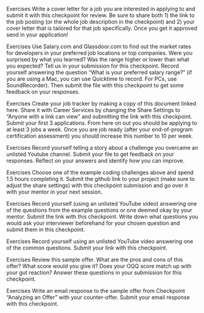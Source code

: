 Exercises
Write a cover letter for a job you are interested in applying to and submit it with this checkpoint for review. Be sure to share both 1) the link to the job posting (or the whole job description in the checkpoint) and 2) your cover letter that is tailored for that job specifically.
Once you get it approved send in your application!

Exercises
Use Salary.com and Glassdoor.com to find out the market rates for developers in your preferred job locations or top companies. Were you surprised by what you learned? Was the range higher or lower than what you expected? Tell us in your submission for this checkpoint.
Record yourself answering the question “What is your preferred salary range?” (if you are using a Mac, you can use Quicktime to record. For PCs, use SoundRecorder). Then submit the file with this checkpoint to get some feedback on your responses.

Exercises
Create your job tracker by making a copy of this document linked here. Share it with Career Services by changing the Share Settings to “Anyone with a link can view” and submitting the link with this checkpoint.
Submit your first 3 applications. From here on out you should be applying to at least 3 jobs a week. Once you are job ready (after your end-of-program certification assessment) you should increase this number to 10 per week.

Exercises
Record yourself telling a story about a challenge you overcame an unlisted Youtube channel. Submit your file to get feedback on your responses. Reflect on your answers and identify how you can improve.

Exercises
Choose one of the example coding challenges above and spend 1.5 hours completing it. Submit the github link to your project (make sure to adjust the share settings) with this checkpoint submission and go over it with your mentor in your next session.

Exercises
Record yourself (using an unlisted YouTube video) answering one of the questions from the example questions or one deemed okay by your mentor. Submit the link with this checkpoint.
Write down what questions you would ask your interviewer beforehand for your chosen question and submit them in this checkpoint.

Exercises
Record yourself using an unlisted YouTube video answering one of the common questions. Submit your link with this checkpoint.

Exercises
Review this sample offer.
What are the pros and cons of this offer?
What score would you give it?
Does your OQQ score match up with your gut reaction?
Answer these questions in your submission for this checkpoint.

Exercises
Write an email response to the sample offer from Checkpoint “Analyzing an Offer” with your counter-offer. Submit your email response with this checkpoint.
